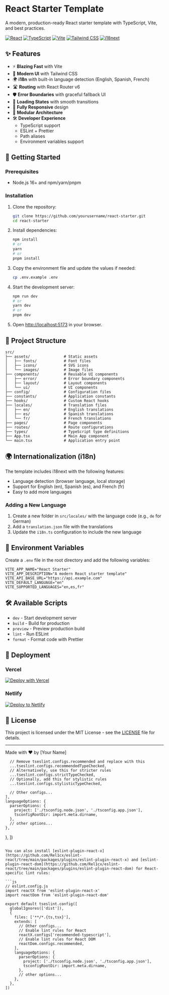 # React Starter Template

A modern, production-ready React starter template with TypeScript, Vite, and best practices.

[![React](https://img.shields.io/badge/React-18.2.0-61DAFB?logo=react&logoColor=white)](https://reactjs.org/)
[![TypeScript](https://img.shields.io/badge/TypeScript-5.0.2-3178C6?logo=typescript&logoColor=white)](https://www.typescriptlang.org/)
[![Vite](https://img.shields.io/badge/Vite-4.4.5-646CFF?logo=vite&logoColor=white)](https://vitejs.dev/)
[![Tailwind CSS](https://img.shields.io/badge/Tailwind_CSS-3.3.3-06B6D4?logo=tailwind-css&logoColor=white)](https://tailwindcss.com/)
[![i18next](https://img.shields.io/badge/i18next-23.2.11-26A69A?logo=i18next&logoColor=white)](https://www.i18next.com/)

## ✨ Features

- ⚡ **Blazing Fast** with Vite
- 🎨 **Modern UI** with Tailwind CSS
- 🌍 **i18n** with built-in language detection (English, Spanish, French)
- 🛣️ **Routing** with React Router v6
- 🛡️ **Error Boundaries** with graceful fallback UI
- 🔄 **Loading States** with smooth transitions
- 📱 **Fully Responsive** design
- 🧩 **Modular Architecture**
- 🛠 **Developer Experience**
  - TypeScript support
  - ESLint + Prettier
  - Path aliases
  - Environment variables support

## 🚀 Getting Started

### Prerequisites

- Node.js 16+ and npm/yarn/pnpm

### Installation

1. Clone the repository:
   ```bash
   git clone https://github.com/yourusername/react-starter.git
   cd react-starter
   ```

2. Install dependencies:
   ```bash
   npm install
   # or
   yarn
   # or
   pnpm install
   ```

3. Copy the environment file and update the values if needed:
   ```bash
   cp .env.example .env
   ```

4. Start the development server:
   ```bash
   npm run dev
   # or
   yarn dev
   # or
   pnpm dev
   ```

5. Open [http://localhost:5173](http://localhost:5173) in your browser.

## 📁 Project Structure

```
src/
├── assets/               # Static assets
│   ├── fonts/            # Font files
│   ├── icons/            # SVG icons
│   └── images/           # Image files
├── components/           # Reusable UI components
│   ├── error/            # Error boundary components
│   ├── layout/           # Layout components
│   └── ui/               # UI components
├── config/               # Configuration files
├── constants/            # Application constants
├── hooks/                # Custom React hooks
├── locales/              # Translation files
│   ├── en/               # English translations
│   ├── es/               # Spanish translations
│   └── fr/               # French translations
├── pages/                # Page components
├── routes/               # Route configurations
├── types/                # TypeScript type definitions
├── App.tsx               # Main App component
└── main.tsx              # Application entry point
```

## 🌍 Internationalization (i18n)

The template includes i18next with the following features:
- Language detection (browser language, local storage)
- Support for English (en), Spanish (es), and French (fr)
- Easy to add more languages

### Adding a New Language

1. Create a new folder in `src/locales/` with the language code (e.g., `de` for German)
2. Add a `translation.json` file with the translations
3. Update the `i18n.ts` configuration to include the new language

## 🔧 Environment Variables

Create a `.env` file in the root directory and add the following variables:

```env
VITE_APP_NAME="React Starter"
VITE_APP_DESCRIPTION="A modern React starter template"
VITE_API_BASE_URL="https://api.example.com"
VITE_DEFAULT_LANGUAGE="en"
VITE_SUPPORTED_LANGUAGES="en,es,fr"
```

## 🛠 Available Scripts

- `dev` - Start development server
- `build` - Build for production
- `preview` - Preview production build
- `lint` - Run ESLint
- `format` - Format code with Prettier

## 🚀 Deployment

### Vercel

[![Deploy with Vercel](https://vercel.com/button)](https://vercel.com/new/clone?repository-url=https%3A%2F%2Fgithub.com%2Fyourusername%2Freact-starter)

### Netlify

[![Deploy to Netlify](https://www.netlify.com/img/deploy/button.svg)](https://app.netlify.com/start/deploy?repository=https://github.com/yourusername/react-starter)

## 📝 License

This project is licensed under the MIT License - see the [LICENSE](LICENSE) file for details.

---

Made with ❤️ by [Your Name]

      // Remove tseslint.configs.recommended and replace with this
      ...tseslint.configs.recommendedTypeChecked,
      // Alternatively, use this for stricter rules
      ...tseslint.configs.strictTypeChecked,
      // Optionally, add this for stylistic rules
      ...tseslint.configs.stylisticTypeChecked,

      // Other configs...
    ],
    languageOptions: {
      parserOptions: {
        project: ['./tsconfig.node.json', './tsconfig.app.json'],
        tsconfigRootDir: import.meta.dirname,
      },
      // other options...
    },
  },
])
```

You can also install [eslint-plugin-react-x](https://github.com/Rel1cx/eslint-react/tree/main/packages/plugins/eslint-plugin-react-x) and [eslint-plugin-react-dom](https://github.com/Rel1cx/eslint-react/tree/main/packages/plugins/eslint-plugin-react-dom) for React-specific lint rules:

```js
// eslint.config.js
import reactX from 'eslint-plugin-react-x'
import reactDom from 'eslint-plugin-react-dom'

export default tseslint.config([
  globalIgnores(['dist']),
  {
    files: ['**/*.{ts,tsx}'],
    extends: [
      // Other configs...
      // Enable lint rules for React
      reactX.configs['recommended-typescript'],
      // Enable lint rules for React DOM
      reactDom.configs.recommended,
    ],
    languageOptions: {
      parserOptions: {
        project: ['./tsconfig.node.json', './tsconfig.app.json'],
        tsconfigRootDir: import.meta.dirname,
      },
      // other options...
    },
  },
])
```
